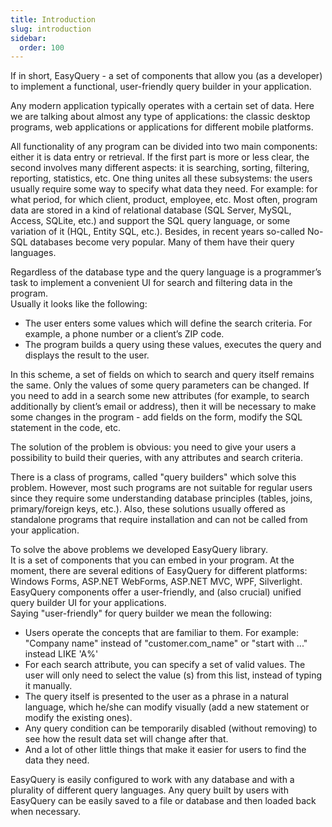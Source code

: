 ```yaml
---
title: Introduction
slug: introduction
sidebar:
  order: 100
---
```


<p>If in short, EasyQuery - a set of components that allow you (as a developer) to implement a functional, user-friendly query builder in your application.
  </p>
  <p>
  Any modern application typically operates with a certain set of data. Here we are talking about almost any type of applications: the classic desktop programs, web applications or applications for different mobile platforms.
  </p>
  
  <p>
  All functionality of any program can be divided into two main components: either it is data entry or retrieval. If the first part is more or less clear, the second involves many different aspects: it is searching, sorting, filtering, reporting, statistics, etc. One thing unites all these subsystems: the users usually require some way to specify what data they need. For example: for what period, for which client, product, employee, etc. Most often, program data are stored in a kind of relational database (SQL Server, MySQL, Access, SQLite, etc.) and support the SQL query language, or some variation of it (HQL, Entity SQL, etc.). Besides, in recent years so-called No-SQL databases become very popular. Many of them have their query languages.
  </p>
  <p>
  Regardless of the database type and the query language is a programmer’s task to implement a convenient UI for search and filtering data in the program.
  <br> Usually it looks like the following:
  </p>
  <ul>
  <li>The user enters some values which will define the search criteria. For example, a phone number or a client’s ZIP code.</li>
  <li>The program builds a query using these values, executes the query and displays the result to the user.</li>
  </ul>
  <p>
  In this scheme, a set of fields on which to search and query itself remains the same. Only the values of some query parameters can be changed. If you need to add in a search some new attributes (for example, to search additionally by client’s email or address), then it will be necessary to make some changes in the program - add fields on the form, modify the SQL statement in the code, etc.
  </p>
  <p>
  The solution of the problem is obvious: you need to give your users a possibility to build their queries, with any attributes and search criteria.
  </p>
  <p>
  There is a class of programs, called "query builders" which solve this problem. However, most such programs are not suitable for regular users since they require some understanding database principles (tables, joins, primary/foreign keys, etc.). Also, these solutions usually offered as standalone programs that require installation and can not be called from your application.
  </p>
  <p>
  To solve the above problems we developed EasyQuery library.
  <br> It is a set of components that you can embed in your program. At the moment, there are several editions of EasyQuery for different platforms: Windows Forms, ASP.NET WebForms, ASP.NET MVC, WPF, Silverlight. EasyQuery components offer a user-friendly, and (also crucial) unified query builder UI for your applications.
  <br> Saying "user-friendly" for query builder we mean the following:
  </p>
  <ul>
  <li>
  Users operate the concepts that are familiar to them. For example: "Company name" instead of "customer.com_name" or "start with ..." instead LIKE 'A%'
  </li>
  <li>
  For each search attribute, you can specify a set of valid values. The user will only need to select the value (s) from this list, instead of typing it manually.
  </li>
  <li>
  The query itself is presented to the user as a phrase in a natural language, which he/she can modify visually (add a new statement or modify the existing ones).
  </li>
  <li>
  Any query condition can be temporarily disabled (without removing) to see how the result data set will change after that.
  </li>
  <li>
  And a lot of other little things that make it easier for users to find the data they need.
  </li>
  </ul>
  <p>
  EasyQuery is easily configured to work with any database and with a plurality of different query languages. Any query built by users with EasyQuery can be easily saved to a file or database and then loaded back when necessary.
  </p>
